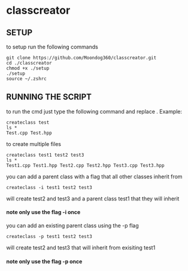 # classcreator

## SETUP

to setup run the following commands

```
git clone https://github.com/Moondog360/classcreator.git
cd ./classcreator
chmod +x ./setup
./setup
source ~/.zshrc
```

## RUNNING THE SCRIPT

to run the cmd just type the following command and replace <classname>. Example:
```
createclass test
ls *
Test.cpp Test.hpp
```

to create multiple files
```
createclass test1 test2 test3
ls *
Test1.cpp Test1.hpp Test2.cpp Test2.hpp Test3.cpp Test3.hpp 
```

you can add a parent class with a flag that all other classes inherit from
```
createclass -i test1 test2 test3
```
will create test2 and test3 and a parent class test1 that they will inherit
#### note only use the flag -i once

you can add an existing parent class using the -p flag
```
createclass -p test1 test2 test3
```
will create test2 and test3 that will inherit from exisiting test1
#### note only use the flag -p once
